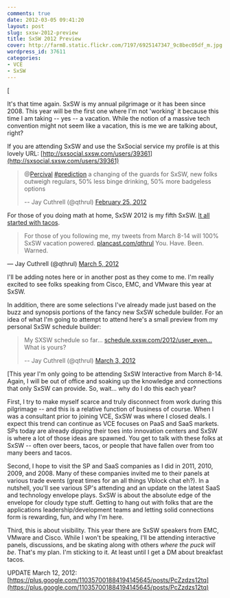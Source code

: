 ```yaml
---
comments: true
date: 2012-03-05 09:41:20
layout: post
slug: sxsw-2012-preview
title: SxSW 2012 Preview
cover: http://farm8.static.flickr.com/7197/6925147347_9c8bec05df_m.jpg
wordpress_id: 37611
categories:
- VCE
- SxSW
---
```


[

It's that time again. SxSW is my annual pilgrimage or it has been since 2008. This year will be the first one where I'm not 'working' it because this time I am taking -- yes -- a vacation. While the notion of a massive tech convention might not seem like a vacation, this is me we are talking about, right?

If you are attending SxSW and use the SxSocial service my profile is at this lovely URL: [http://sxsocial.sxsw.com/users/39361](http://sxsocial.sxsw.com/users/39361)





> @[Percival](https://twitter.com/Percival) [#prediction](https://twitter.com/search/%2523prediction) a changing of the guards for SxSW, new folks outweigh regulars, 50% less binge drinking, 50% more badgeless options
> 
> -- Jay Cuthrell (@qthrul) [February 25, 2012](https://twitter.com/qthrul/status/173488866353881088)







For those of you doing math at home, SxSW 2012 is my fifth SxSW. [It all started with tacos](http://fudge.org/the-taco-thesis/).






> 

> 
> For those of you following me, my tweets from March 8-14 will 100% SxSW vacation powered. [plancast.com/qthrul](http://t.co/suqufLNm) You. Have. Been. Warned.
> 
> 
— Jay Cuthrell (@qthrul) [March 5, 2012](https://twitter.com/qthrul/status/176649389698318337)







I'll be adding notes here or in another post as they come to me.  I'm really excited to see folks speaking from Cisco, EMC, and VMware this year at SxSW. 

In addition, there are some selections I've already made just based on the buzz and synopsis portions of the fancy new SxSW schedule builder. For an idea of what I'm going to attempt to attend here's a small preview from my personal SxSW schedule builder:






> My SXSW schedule so far... [schedule.sxsw.com/2012/user_even…](http://t.co/rI62MXgm) What is yours?
> 
> -- Jay Cuthrell (@qthrul) [March 3, 2012](https://twitter.com/qthrul/status/176002623336484865)







[This year I'm only going to be attending SxSW Interactive from March 8-14. Again, I will be out of office and soaking up the knowledge and connections that only SxSW can provide. So, wait… why do I do this each year?

First, I try to make myself scarce and truly disconnect from work during this pilgrimage -- and this is a relative function of business of course. When I was a consultant prior to joining VCE, SxSW was where I closed deals. I expect this trend can continue as VCE focuses on PaaS and SaaS markets. SPs today are already dipping their toes into innovation centers and SxSW is where a lot of those ideas are spawned. You get to talk with these folks at SxSW -- often over beers, tacos, or people that have fallen over from too many beers and tacos.

Second, I hope to visit the SP and SaaS companies as I did in 2011, 2010, 2009, and 2008. Many of these companies invited me to their panels at various trade events (great times for an all things Vblock chat eh?). In a nutshell, you'll see various SP's attending and an update on the latest SaaS and technology envelope plays. SxSW is about the absolute edge of the envelope for cloudy type stuff. Getting to hang out with folks that are the applications leadership/development teams and letting solid connections form is rewarding, fun, and why I'm here.

Third, this is about visibility. This year there are SxSW speakers from EMC, VMware and Cisco. While I won't be speaking, I'll be attending interactive panels, discussions, and be skating along with others _where the puck will be_. That's my plan. I'm sticking to it. At least until I get a DM about breakfast tacos.






UPDATE March 12, 2012: [https://plus.google.com/110357001884194145645/posts/PcZzdzs12tq](https://plus.google.com/110357001884194145645/posts/PcZzdzs12tq)

